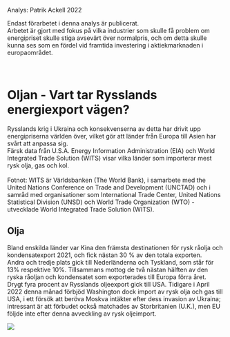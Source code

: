 Analys: Patrik Ackell 2022

Endast förarbetet i denna analys är publicerat.
<br>
Arbetet är gjort med fokus på vilka industrier som skulle få problem om energipriset skulle stiga avsevärt över normalpris, och om detta skulle kunna ses som en fördel vid framtida investering i aktiekmarknaden i europaområdet.
<br>
<br>
<br>
# Oljan - Vart tar Rysslands energiexport vägen?

Rysslands krig i Ukraina och konsekvenserna av detta har drivit upp energipriserna världen över, vilket gör att länder från Europa till Asien har svårt att anpassa sig.
<br>
Färsk data från U.S.A. Energy Information Administration (EIA) och World Integrated Trade Solution (WITS) visar vilka länder som importerar mest rysk olja, gas och kol.
<br>
<br>
Fotnot: WITS är Världsbanken (The World Bank), i samarbete med the United Nations Conference on Trade and Development (UNCTAD) och i samråd med organisationer som International Trade Center, United Nations Statistical Division (UNSD) och World Trade Organization (WTO) - utvecklade World Integrated Trade Solution (WITS).
<br>

## Olja
Bland enskilda länder var Kina den främsta destinationen för rysk råolja och kondensatexport 2021, och fick nästan 30 % av den totala exporten.
<br>
Andra och tredje plats gick till Nederländerna och Tyskland, som står för 13% respektive 10%. Tillsammans mottog de två nästan hälften av den ryska råoljan och kondensatet som exporterades till Europa förra året.
<br>
Drygt fyra procent av Rysslands oljeexport gick till USA. Tidigare i April 2022 denna månad förbjöd Washington dock import av rysk olja och gas till USA, i ett försök att beröva Moskva intäkter efter dess invasion av Ukraina; intressant är att förbudet också matchades av Storbritanien (U.K.), men EU följde inte efter denna avveckling av rysk oljeimport.

<img src="https://raw.githubusercontent.com/IoT-Dude/blogg_mtrl/blob/main/piechart_olja.png"/>
